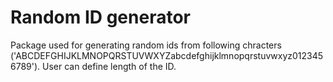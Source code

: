 # Random ID generator

Package used for generating random ids from following chracters ('ABCDEFGHIJKLMNOPQRSTUVWXYZabcdefghijklmnopqrstuvwxyz0123456789').
User can define length of the ID.